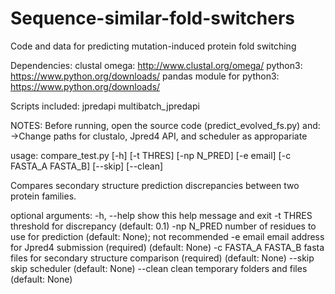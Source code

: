 # Sequence-similar-fold-switchers
Code and data for predicting mutation-induced protein fold switching

Dependencies: clustal omega: http://www.clustal.org/omega/
              python3: https://www.python.org/downloads/
              pandas module for python3: https://www.python.org/downloads/
              
Scripts included: jpredapi
                  multibatch_jpredapi
                  
NOTES:
    Before running, open the source code (predict_evolved_fs.py) and:
        ->Change paths for clustalo, Jpred4 API, and scheduler as appropariate
        
usage: compare_test.py [-h] [-t THRES] [-np N_PRED] [-e email] [-c FASTA_A FASTA_B] [--skip] [--clean]

Compares secondary structure prediction discrepancies between two protein families.

optional arguments:
  -h, --help          show this help message and exit
  -t THRES            threshold for discrepancy (default: 0.1)
  -np N_PRED          number of residues to use for prediction (default: None); not recommended
  -e email            email address for Jpred4 submission (required) (default: None)
  -c FASTA_A FASTA_B  fasta files for secondary structure comparison (required) (default: None)
  --skip              skip scheduler (default: None)
  --clean             clean temporary folders and files (default: None)
        
        

        
    
        
                  
